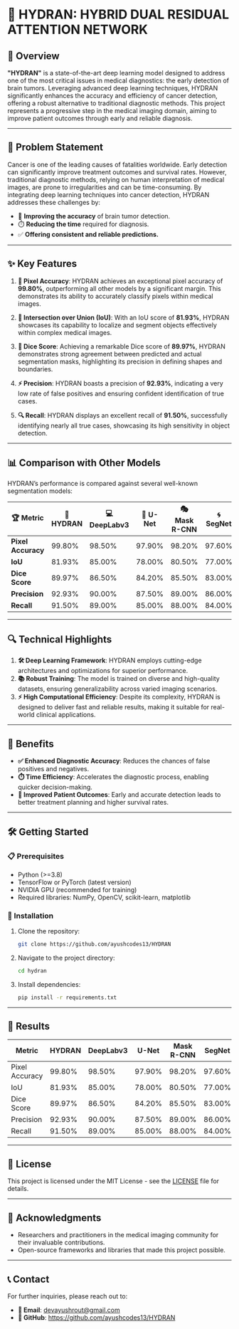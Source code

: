 # 🌟 HYDRAN: HYBRID DUAL RESIDUAL ATTENTION NETWORK

## 🚀 Overview

**"HYDRAN"** is a state-of-the-art deep learning model designed to address one of the most critical issues in medical diagnostics: the early detection of brain tumors. Leveraging advanced deep learning techniques, HYDRAN significantly enhances the accuracy and efficiency of cancer detection, offering a robust alternative to traditional diagnostic methods. This project represents a progressive step in the medical imaging domain, aiming to improve patient outcomes through early and reliable diagnosis.

---

## 🧠 Problem Statement

Cancer is one of the leading causes of fatalities worldwide. Early detection can significantly improve treatment outcomes and survival rates. However, traditional diagnostic methods, relying on human interpretation of medical images, are prone to irregularities and can be time-consuming. By integrating deep learning techniques into cancer detection, HYDRAN addresses these challenges by:

- 🎯 **Improving the accuracy** of brain tumor detection.
- ⏱️ **Reducing the time** required for diagnosis.
- ✅ **Offering consistent and reliable predictions.**

---

## ✨ Key Features

1. **🎨 Pixel Accuracy**: HYDRAN achieves an exceptional pixel accuracy of **99.80%**, outperforming all other models by a significant margin. This demonstrates its ability to accurately classify pixels within medical images.

2. **📏 Intersection over Union (IoU)**: With an IoU score of **81.93%**, HYDRAN showcases its capability to localize and segment objects effectively within complex medical images.

3. **🎯 Dice Score**: Achieving a remarkable Dice score of **89.97%**, HYDRAN demonstrates strong agreement between predicted and actual segmentation masks, highlighting its precision in defining shapes and boundaries.

4. **⚡ Precision**: HYDRAN boasts a precision of **92.93%**, indicating a very low rate of false positives and ensuring confident identification of true cases.

5. **🔍 Recall**: HYDRAN displays an excellent recall of **91.50%**, successfully identifying nearly all true cases, showcasing its high sensitivity in object detection.

---

## 📊 Comparison with Other Models

HYDRAN’s performance is compared against several well-known segmentation models:

| 🏆 **Metric**        | 🌟 **HYDRAN** | 💻 DeepLabv3 | 🧩 U-Net | 🎭 Mask R-CNN | 🌀 SegNet | 🔗 ResUNet |
|----------------------|---------------|--------------|----------|---------------|-----------|------------|
| **Pixel Accuracy**   | 99.80%        | 98.50%       | 97.90%   | 98.20%        | 97.60%    | 97.50%     |
| **IoU**             | 81.93%        | 85.00%       | 78.00%   | 80.50%        | 77.00%    | 76.50%     |
| **Dice Score**      | 89.97%        | 86.50%       | 84.20%   | 85.50%        | 83.00%    | 82.50%     |
| **Precision**       | 92.93%        | 90.00%       | 87.50%   | 89.00%        | 86.00%    | 85.50%     |
| **Recall**          | 91.50%        | 89.00%       | 85.00%   | 88.00%        | 84.00%    | 83.50%     |

---

## 🔍 Technical Highlights

1. **🛠️ Deep Learning Framework**: HYDRAN employs cutting-edge architectures and optimizations for superior performance.
2. **📚 Robust Training**: The model is trained on diverse and high-quality datasets, ensuring generalizability across varied imaging scenarios.
3. **⚡ High Computational Efficiency**: Despite its complexity, HYDRAN is designed to deliver fast and reliable results, making it suitable for real-world clinical applications.

---

## 🎯 Benefits

- **✅ Enhanced Diagnostic Accuracy**: Reduces the chances of false positives and negatives.
- **⏱️ Time Efficiency**: Accelerates the diagnostic process, enabling quicker decision-making.
- **💊 Improved Patient Outcomes**: Early and accurate detection leads to better treatment planning and higher survival rates.

---

## 🛠️ Getting Started

### 📋 Prerequisites

- Python (>=3.8)
- TensorFlow or PyTorch (latest version)
- NVIDIA GPU (recommended for training)
- Required libraries: NumPy, OpenCV, scikit-learn, matplotlib

### 🔧 Installation

1. Clone the repository:
   ```bash
   git clone https://github.com/ayushcodes13/HYDRAN
   ```
2. Navigate to the project directory:
   ```bash
   cd hydran
   ```
3. Install dependencies:
   ```bash
   pip install -r requirements.txt
   ```
---

## 📜 Results

| Metric          | HYDRAN  | DeepLabv3 | U-Net | Mask R-CNN | SegNet | ResUNet |
|-----------------|---------|-----------|-------|------------|--------|---------|
| Pixel Accuracy  | 99.80%  | 98.50%    | 97.90%| 98.20%     | 97.60% | 97.50%  |
| IoU            | 81.93%  | 85.00%    | 78.00%| 80.50%     | 77.00% | 76.50%  |
| Dice Score      | 89.97%  | 86.50%    | 84.20%| 85.50%     | 83.00% | 82.50%  |
| Precision       | 92.93%  | 90.00%    | 87.50%| 89.00%     | 86.00% | 85.50%  |
| Recall          | 91.50%  | 89.00%    | 85.00%| 88.00%     | 84.00% | 83.50%  |

---

## 📄 License

This project is licensed under the MIT License - see the [LICENSE](LICENSE) file for details.

---

## 🙏 Acknowledgments

- Researchers and practitioners in the medical imaging community for their invaluable contributions.
- Open-source frameworks and libraries that made this project possible.

---

## 📞 Contact

For further inquiries, please reach out to:
- **📧 Email**: devayushrout@gmail.com
- **🐙 GitHub**: https://github.com/ayushcodes13/HYDRAN

